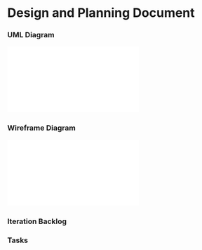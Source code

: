 # Design and Planning Document

### UML Diagram
![UML](docs/uml.pdf)

### Wireframe Diagram

![Wire_frame](docs/wire.pdf)

### Iteration Backlog

### Tasks
